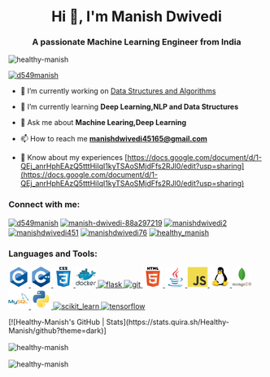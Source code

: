 <h1 align="center">Hi 👋, I'm Manish Dwivedi</h1>
<h3 align="center">A passionate Machine Learning Engineer from India</h3>

<p align="left"> <img src="https://komarev.com/ghpvc/?username=healthy-manish&label=Profile%20views&color=0e75b6&style=flat" alt="healthy-manish" /> </p>

<p align="left"> <a href="https://twitter.com/d549manish" target="blank"><img src="https://img.shields.io/twitter/follow/d549manish?logo=twitter&style=for-the-badge" alt="d549manish" /></a> </p>

- 🔭 I’m currently working on [Data Structures and Algorithms](https://github.com/Healthy-Manish/Data-structures-and-algo)

- 🌱 I’m currently learning **Deep Learning,NLP and Data Structures**

- 💬 Ask me about **Machine Learing,Deep Learning**

- 📫 How to reach me **manishdwivedi45165@gmail.com**

- 📄 Know about my experiences [https://docs.google.com/document/d/1-QEj_anrHphEAzQ5tttHiIqI1kyTSAoSMjdFfs2RJl0/edit?usp=sharing](https://docs.google.com/document/d/1-QEj_anrHphEAzQ5tttHiIqI1kyTSAoSMjdFfs2RJl0/edit?usp=sharing)

<h3 align="left">Connect with me:</h3>
<p align="left">
<a href="https://twitter.com/d549manish" target="blank"><img align="center" src="https://raw.githubusercontent.com/rahuldkjain/github-profile-readme-generator/master/src/images/icons/Social/twitter.svg" alt="d549manish" height="30" width="40" /></a>
<a href="https://linkedin.com/in/manish-dwivedi-88a297219" target="blank"><img align="center" src="https://raw.githubusercontent.com/rahuldkjain/github-profile-readme-generator/master/src/images/icons/Social/linked-in-alt.svg" alt="manish-dwivedi-88a297219" height="30" width="40" /></a>
<a href="https://kaggle.com/manishdwivedi2" target="blank"><img align="center" src="https://raw.githubusercontent.com/rahuldkjain/github-profile-readme-generator/master/src/images/icons/Social/kaggle.svg" alt="manishdwivedi2" height="30" width="40" /></a>
<a href="https://www.hackerrank.com/manishdwivedi451" target="blank"><img align="center" src="https://raw.githubusercontent.com/rahuldkjain/github-profile-readme-generator/master/src/images/icons/Social/hackerrank.svg" alt="manishdwivedi451" height="30" width="40" /></a>
<a href="https://codeforces.com/profile/manishdwivedi76" target="blank"><img align="center" src="https://raw.githubusercontent.com/rahuldkjain/github-profile-readme-generator/master/src/images/icons/Social/codeforces.svg" alt="manishdwivedi76" height="30" width="40" /></a>
<a href="https://www.leetcode.com/healthy_manish" target="blank"><img align="center" src="https://raw.githubusercontent.com/rahuldkjain/github-profile-readme-generator/master/src/images/icons/Social/leet-code.svg" alt="healthy_manish" height="30" width="40" /></a>
</p>

<h3 align="left">Languages and Tools:</h3>
<p align="left"> <a href="https://www.cprogramming.com/" target="_blank" rel="noreferrer"> <img src="https://raw.githubusercontent.com/devicons/devicon/master/icons/c/c-original.svg" alt="c" width="40" height="40"/> </a> <a href="https://www.w3schools.com/cpp/" target="_blank" rel="noreferrer"> <img src="https://raw.githubusercontent.com/devicons/devicon/master/icons/cplusplus/cplusplus-original.svg" alt="cplusplus" width="40" height="40"/> </a> <a href="https://www.w3schools.com/css/" target="_blank" rel="noreferrer"> <img src="https://raw.githubusercontent.com/devicons/devicon/master/icons/css3/css3-original-wordmark.svg" alt="css3" width="40" height="40"/> </a> <a href="https://www.docker.com/" target="_blank" rel="noreferrer"> <img src="https://raw.githubusercontent.com/devicons/devicon/master/icons/docker/docker-original-wordmark.svg" alt="docker" width="40" height="40"/> </a> <a href="https://flask.palletsprojects.com/" target="_blank" rel="noreferrer"> <img src="https://www.vectorlogo.zone/logos/pocoo_flask/pocoo_flask-icon.svg" alt="flask" width="40" height="40"/> </a> <a href="https://git-scm.com/" target="_blank" rel="noreferrer"> <img src="https://www.vectorlogo.zone/logos/git-scm/git-scm-icon.svg" alt="git" width="40" height="40"/> </a> <a href="https://www.w3.org/html/" target="_blank" rel="noreferrer"> <img src="https://raw.githubusercontent.com/devicons/devicon/master/icons/html5/html5-original-wordmark.svg" alt="html5" width="40" height="40"/> </a> <a href="https://www.java.com" target="_blank" rel="noreferrer"> <img src="https://raw.githubusercontent.com/devicons/devicon/master/icons/java/java-original.svg" alt="java" width="40" height="40"/> </a> <a href="https://developer.mozilla.org/en-US/docs/Web/JavaScript" target="_blank" rel="noreferrer"> <img src="https://raw.githubusercontent.com/devicons/devicon/master/icons/javascript/javascript-original.svg" alt="javascript" width="40" height="40"/> </a> <a href="https://www.linux.org/" target="_blank" rel="noreferrer"> <img src="https://raw.githubusercontent.com/devicons/devicon/master/icons/linux/linux-original.svg" alt="linux" width="40" height="40"/> </a> <a href="https://www.mongodb.com/" target="_blank" rel="noreferrer"> <img src="https://raw.githubusercontent.com/devicons/devicon/master/icons/mongodb/mongodb-original-wordmark.svg" alt="mongodb" width="40" height="40"/> </a> <a href="https://www.mysql.com/" target="_blank" rel="noreferrer"> <img src="https://raw.githubusercontent.com/devicons/devicon/master/icons/mysql/mysql-original-wordmark.svg" alt="mysql" width="40" height="40"/> </a> <a href="https://www.python.org" target="_blank" rel="noreferrer"> <img src="https://raw.githubusercontent.com/devicons/devicon/master/icons/python/python-original.svg" alt="python" width="40" height="40"/> </a> <a href="https://scikit-learn.org/" target="_blank" rel="noreferrer"> <img src="https://upload.wikimedia.org/wikipedia/commons/0/05/Scikit_learn_logo_small.svg" alt="scikit_learn" width="40" height="40"/> </a> <a href="https://www.tensorflow.org" target="_blank" rel="noreferrer"> <img src="https://www.vectorlogo.zone/logos/tensorflow/tensorflow-icon.svg" alt="tensorflow" width="40" height="40"/> </a> </p>
[![Healthy-Manish's GitHub | Stats](https://stats.quira.sh/Healthy-Manish/github?theme=dark)]
<p><img align="center" src="https://github-readme-stats.vercel.app/api/top-langs?username=healthy-manish&show_icons=true&locale=en&layout=compact" alt="healthy-manish" /></p>

<p><img align="center" src="https://github-readme-streak-stats.herokuapp.com/?user=healthy-manish&" alt="healthy-manish" /></p>

